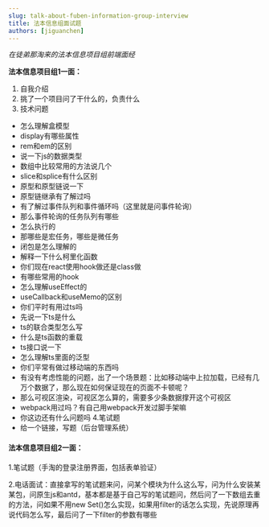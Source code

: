 ```yaml
---
slug: talk-about-fuben-information-group-interview
title: 法本信息组面试题
authors: [jiguanchen]
---
```


*在徒弟那淘来的法本信息项目组前端面经*<!--more-->

**法本信息项目组1一面：**

1. 自我介绍
2. 挑了一个项目问了干什么的，负责什么
3. 技术问题

 - 怎么理解盒模型
 - display有哪些属性
 - rem和em的区别
 - 说一下js的数据类型
 - 数组中比较常用的方法说几个
 - slice和splice有什么区别
 - 原型和原型链说一下
 - 原型链继承有了解过吗
 - 有了解过事件队列和事件循环吗（这里就是问事件轮询）
 - 那么事件轮询的任务队列有哪些
 - 怎么执行的
 - 那哪些是宏任务，哪些是微任务
 - 闭包是怎么理解的
 - 解释一下什么柯里化函数
 - 你们现在react使用hook做还是class做
 - 有哪些常用的hook
 - 怎么理解useEffect的
 - useCallback和useMemo的区别
 - 你们平时有用过ts吗
 - 先说一下ts是什么
 - ts的联合类型怎么写
 - 什么是ts函数的重载
 - ts接口说一下
 - 怎么理解ts里面的泛型
 - 你们平常有做过移动端的东西吗
 - 有没有考虑性能的问题，出了一个场景题：比如移动端中上拉加载，已经有几万个数据了，那么现在如何保证现在的页面不卡顿呢？
 - 那么可视区渲染，可视区怎么算的，需要多少条数据撑开这个可视区
 - webpack用过吗？有自己用webpack开发过脚手架嘛
 - 你这边还有什么问题吗
   4.笔试题
 - 给一个链接，写题（后台管理系统）

#### 法本信息项目组2一面：

1.笔试题（手淘的登录注册界面，包括表单验证）

2.电话面试：直接拿写的笔试题来问，问某个模块为什么这么写，问为什么安装某某包，问原生js和antd，基本都是基于自己写的笔试题问，然后问了一下数组去重的方法，问如果不用new Set()怎么实现，如果用filter的话怎么实现，先说原理再说代码怎么写，最后问了一下filter的参数有哪些